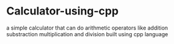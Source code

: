 # Calculator-using-cpp
a simple calculator that can do arithmetic operators like addition substraction multiplication and division built using cpp language
